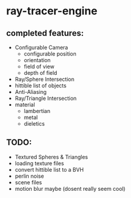 # ray-tracer-engine

## completed features:

- Configurable Camera
    - configurable position
    - orientation 
    - field of view
    - depth of field
- Ray/Sphere Intersection
- hittible list of objects
- Anti-Aliasing
- Ray/Triangle Intersection
- material
    - lambertian
    - metal
    - dieletics

## TODO:
- Textured Spheres & Triangles
- loading texture files
- convert hittible list to a BVH
- perlin noise
- scene files
- motion blur maybe (dosent really seem cool)

